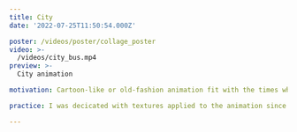 ```yaml
---
title: City
date: '2022-07-25T11:50:54.000Z'

poster: /videos/poster/collage_poster
video: >-
  /videos/city_bus.mp4
preview: >-
  City animation 

motivation: Cartoon-like or old-fashion animation fit with the times where people have been constantly consuming digital and more sophisticated images and animation. I love to see more of motion graphics like that.

practice: I was decicated with textures applied to the animation since the feel of paper and wiggle style will be easily messed up by creating unnecessary noise. So I spent some time tweaking what <i>feels</i> right.

---
```


